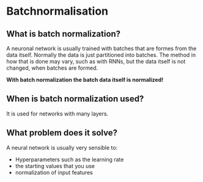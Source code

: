 # Batchnormalisation

## What is batch normalization?
A neuronal network is usually trained with batches that are formes from the data itself.
Normally the data is just partitioned into batches. The method in how that is done may vary, such as with RNNs,
but the data itself is not changed, when batches are formed.

**With batch normalization the batch data itself is normalized!**

## When is batch normalization used?
It is used for networks with many layers.

## What problem does it solve?
A neural network is usually very sensible to:
- Hyperparameters such as the learning rate
- the starting values that you use
- normalization of input features


